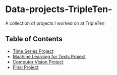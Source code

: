 # Data-projects-TripleTen-
A collection of projects I worked on at TripleTen
## Table of Contents
- [Time Series Project](https://github.com/edwin-g667/Data-projects-TripleTen-/tree/main/Time%20Series%20Project)
- [Machine Learning for Texts Project](https://github.com/edwin-g667/Data-projects-TripleTen-/tree/main/Machine%20Learning%20for%20Texts%20Project)
- [Computer Vision Project](https://github.com/edwin-g667/Data-projects-TripleTen-/tree/main/Computer%20Vision%20Project)
- [Final Project](https://github.com/edwin-g667/Data-projects-TripleTen-/tree/main/Final%20Project)
